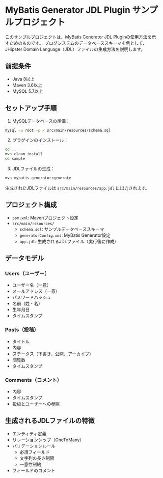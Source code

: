 # MyBatis Generator JDL Plugin サンプルプロジェクト

このサンプルプロジェクトは、MyBatis Generator JDL Pluginの使用方法を示すためのものです。
ブログシステムのデータベーススキーマを例として、JHipster Domain Language（JDL）ファイルの生成方法を説明します。

## 前提条件

- Java 8以上
- Maven 3.6以上
- MySQL 5.7以上

## セットアップ手順

1. MySQLデータベースの準備：

```bash
mysql -u root -p < src/main/resources/schema.sql
```

2. プラグインのインストール：

```bash
cd ..
mvn clean install
cd sample
```

3. JDLファイルの生成：

```bash
mvn mybatis-generator:generate
```

生成されたJDLファイルは `src/main/resources/app.jdl` に出力されます。

## プロジェクト構成

- `pom.xml`: Mavenプロジェクト設定
- `src/main/resources/`
  - `schema.sql`: サンプルデータベーススキーマ
  - `generatorConfig.xml`: MyBatis Generator設定
  - `app.jdl`: 生成されるJDLファイル（実行後に作成）

## データモデル

### Users（ユーザー）
- ユーザー名（一意）
- メールアドレス（一意）
- パスワードハッシュ
- 名前（姓・名）
- 生年月日
- タイムスタンプ

### Posts（投稿）
- タイトル
- 内容
- ステータス（下書き、公開、アーカイブ）
- 閲覧数
- タイムスタンプ

### Comments（コメント）
- 内容
- タイムスタンプ
- 投稿とユーザーへの参照

## 生成されるJDLファイルの特徴

- エンティティ定義
- リレーションシップ（OneToMany）
- バリデーションルール
  - 必須フィールド
  - 文字列の長さ制限
  - 一意性制約
- フィールドのコメント
